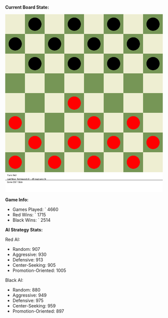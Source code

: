 
**Current Board State:**  
<!-- START_GIF -->
![Checkers Game](./checkers_game.gif)
<!-- END_GIF -->

**Game Info:**  
- Games Played: `<!-- GAMES_PLAYED --> 4660
- Red Wins: `<!-- RED_WINS --> 1715
- Black Wins: `<!-- BLACK_WINS --> 2514

<!-- AI_STATS -->
**AI Strategy Stats:**

Red AI:
- Random: 907
- Aggressive: 930
- Defensive: 913
- Center-Seeking: 905
- Promotion-Oriented: 1005

Black AI:
- Random: 880
- Aggressive: 949
- Defensive: 975
- Center-Seeking: 959
- Promotion-Oriented: 897
